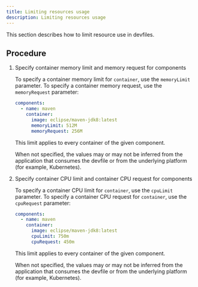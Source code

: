 ```yaml
---
title: Limiting resources usage
description: Limiting resources usage
---
```


This section describes how to limit resource use in devfiles.

## Procedure

1. Specify container memory limit and memory request for components

    To specify a container memory limit for `container`, use the
    `memoryLimit` parameter. To specify a container memory request, use
    the `memoryRequest` parameter:

    ```yaml {% title="Specify container memory limit and memory request for components" filename="devfile.yaml" %}
    components:
      - name: maven
        container:
          image: eclipse/maven-jdk8:latest
          memoryLimit: 512M
          memoryRequest: 256M
    ```

    This limit applies to every container of the given component.

    When not specified, the values may or may not be inferred from the
    application that consumes the devfile or from the underlying
    platform (for example, Kubernetes).

2. Specify container CPU limit and container CPU request for components

    To specify a container CPU limit for `container`, use the `cpuLimit`
    parameter. To specify a container CPU request for `container`, use
    the `cpuRequest` parameter:

    ```yaml {% title="Specify container CPU limit and CPU request for components" filename="devfile.yaml" %}
    components:
      - name: maven
        container:
          image: eclipse/maven-jdk8:latest
          cpuLimit: 750m
          cpuRequest: 450m
    ```

    This limit applies to every container of the given component.

    When not specified, the values may or may not be inferred from the
    application that consumes the devfile or from the underlying platform
    (for example, Kubernetes).
